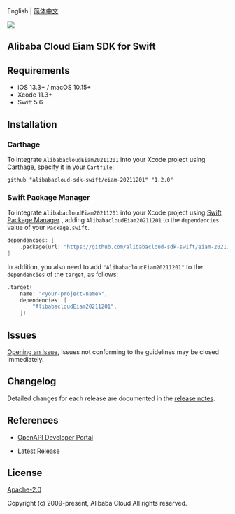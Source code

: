 English | [简体中文](README-CN.md)

![](https://aliyunsdk-pages.alicdn.com/icons/AlibabaCloud.svg)

## Alibaba Cloud Eiam SDK for Swift

## Requirements

- iOS 13.3+ / macOS 10.15+
- Xcode 11.3+
- Swift 5.6

## Installation

### Carthage

To integrate `AlibabacloudEiam20211201` into your Xcode project using [Carthage](https://github.com/Carthage/Carthage), specify it in your `Cartfile`:

```ogdl
github "alibabacloud-sdk-swift/eiam-20211201" "1.2.0"
```

### Swift Package Manager

To integrate `AlibabacloudEiam20211201` into your Xcode project using [Swift Package Manager](https://swift.org/package-manager/) , adding `AlibabacloudEiam20211201` to the `dependencies` value of your `Package.swift`.

```swift
dependencies: [
    .package(url: "https://github.com/alibabacloud-sdk-swift/eiam-20211201.git", from: "1.2.0")
]
```

In addition, you also need to add `"AlibabacloudEiam20211201"` to the `dependencies` of the `target`, as follows:

```swift
.target(
    name: "<your-project-name>",
    dependencies: [
        "AlibabacloudEiam20211201",
    ])
```

## Issues

[Opening an Issue](https://github.com/alibabacloud-sdk-swift/eiam-20211201/issues/new), Issues not conforming to the guidelines may be closed immediately.

## Changelog

Detailed changes for each release are documented in the [release notes](./ChangeLog.txt).

## References

* [OpenAPI Developer Portal](https://next.api.alibabacloud.com/home)
- [Latest Release](https://github.com/alibabacloud-sdk-swift/eiam-20211201)

## License

[Apache-2.0](http://www.apache.org/licenses/LICENSE-2.0)

Copyright (c) 2009-present, Alibaba Cloud All rights reserved.
